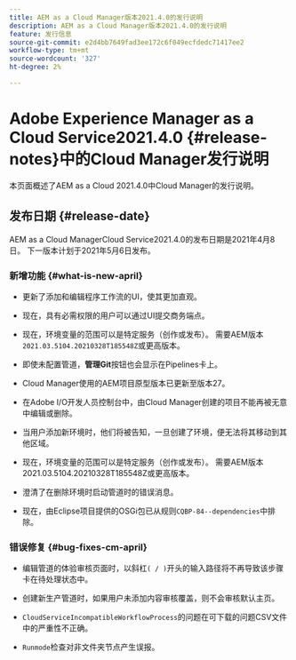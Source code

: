 ```yaml
---
title: AEM as a Cloud Manager版本2021.4.0的发行说明
description: AEM as a Cloud Manager版本2021.4.0的发行说明
feature: 发行信息
source-git-commit: e2d4bb7649fad3ee172c6f049ecfdedc71417ee2
workflow-type: tm+mt
source-wordcount: '327'
ht-degree: 2%

---
```



# Adobe Experience Manager as a Cloud Service2021.4.0 {#release-notes}中的Cloud Manager发行说明

本页面概述了AEM as a Cloud 2021.4.0中Cloud Manager的发行说明。

## 发布日期 {#release-date}

AEM as a Cloud ManagerCloud Service2021.4.0的发布日期是2021年4月8日。
下一版本计划于2021年5月6日发布。

### 新增功能 {#what-is-new-april}

* 更新了添加和编辑程序工作流的UI，使其更加直观。

* 现在，具有必需权限的用户可以通过UI提交商务端点。

* 现在，环境变量的范围可以是特定服务（创作或发布）。 需要AEM版本`2021.03.5104.20210328T185548Z`或更高版本。

* 即使未配置管道，**管理Git**&#x200B;按钮也会显示在Pipelines卡上。

* Cloud Manager使用的AEM项目原型版本已更新至版本27。

* 在Adobe I/O开发人员控制台中，由Cloud Manager创建的项目不能再被无意中编辑或删除。

* 当用户添加新环境时，他们将被告知，一旦创建了环境，便无法将其移动到其他区域。

* 现在，环境变量的范围可以是特定服务（创作或发布）。 需要AEM版本2021.03.5104.20210328T185548Z或更高版本。

* 澄清了在删除环境时启动管道时的错误消息。

* 现在，由Eclipse项目提供的OSGi包已从规则`CQBP-84--dependencies`中排除。

### 错误修复 {#bug-fixes-cm-april}

* 编辑管道的体验审核页面时，以斜杠`( / )`开头的输入路径将不再导致该步骤卡在待处理状态中。

* 创建新生产管道时，如果用户未添加内容审核覆盖，则不会审核默认主页。

* `CloudServiceIncompatibleWorkflowProcess`的问题在可下载的问题CSV文件中的严重性不正确。

* `Runmode`检查对非文件夹节点产生误报。
